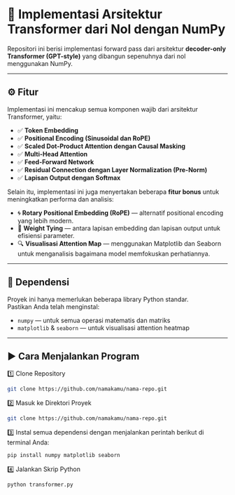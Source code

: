 # 🧠 Implementasi Arsitektur Transformer dari Nol dengan NumPy

Repositori ini berisi implementasi forward pass dari arsitektur **decoder-only Transformer (GPT-style)** yang dibangun sepenuhnya dari nol menggunakan NumPy.  

---

## ⚙️ Fitur

Implementasi ini mencakup semua komponen wajib dari arsitektur Transformer, yaitu:

- ✅ **Token Embedding**  
- ✅ **Positional Encoding (Sinusoidal dan RoPE)**  
- ✅ **Scaled Dot-Product Attention dengan Causal Masking**  
- ✅ **Multi-Head Attention**  
- ✅ **Feed-Forward Network**  
- ✅ **Residual Connection dengan Layer Normalization (Pre-Norm)**  
- ✅ **Lapisan Output dengan Softmax**

Selain itu, implementasi ini juga menyertakan beberapa **fitur bonus** untuk meningkatkan performa dan analisis:

- 🌀 **Rotary Positional Embedding (RoPE)** — alternatif positional encoding yang lebih modern.  
- 🔗 **Weight Tying** — antara lapisan embedding dan lapisan output untuk efisiensi parameter.  
- 🔍 **Visualisasi Attention Map** — menggunakan Matplotlib dan Seaborn untuk menganalisis bagaimana model memfokuskan perhatiannya.

---

## 🧩 Dependensi

Proyek ini hanya memerlukan beberapa library Python standar.  
Pastikan Anda telah menginstal:

- `numpy` — untuk semua operasi matematis dan matriks  
- `matplotlib` & `seaborn` — untuk visualisasi attention heatmap

---

## ▶️ Cara Menjalankan Program 

1️⃣ Clone Repository

```bash
git clone https://github.com/namakamu/nama-repo.git
```

2️⃣ Masuk ke Direktori Proyek

```bash
git clone https://github.com/namakamu/nama-repo.git
```

3️⃣ Instal semua dependensi dengan menjalankan perintah berikut di terminal Anda:

```bash
pip install numpy matplotlib seaborn
```

4️⃣ Jalankan Skrip Python

```bash
python transformer.py
```

